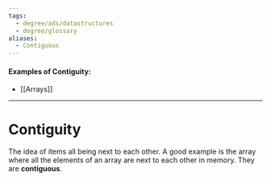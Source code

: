 ```yaml
---
tags:
  - degree/ads/datastructures
  - degree/glossary
aliases:
  - Contiguous
---
```

#### Examples of Contiguity:
- [[Arrays]]
---
# Contiguity

The idea of items all being next to each other. A good example is the array where all the elements of an array are next to each other in memory. They are **contiguous**.